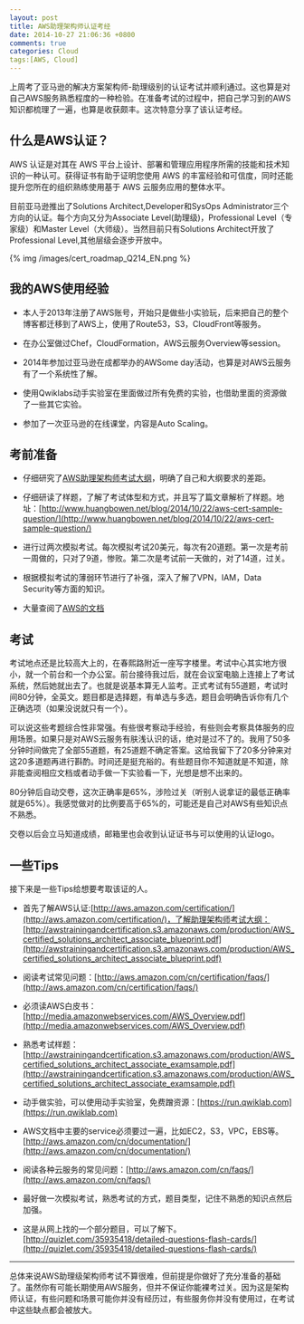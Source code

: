 ```yaml
---
layout: post
title: AWS助理架构师认证考经
date: 2014-10-27 21:06:36 +0800
comments: true
categories: Cloud
tags:[AWS, Cloud]
---
```


上周考了亚马逊的解决方案架构师-助理级别的认证考试并顺利通过。这也算是对自己AWS服务熟悉程度的一种检验。在准备考试的过程中，把自己学习到的AWS知识都梳理了一遍，也算是收获颇丰。这次特意分享了该认证考经。

## 什么是AWS认证？

AWS 认证是对其在 AWS 平台上设计、部署和管理应用程序所需的技能和技术知识的一种认可。获得证书有助于证明您使用 AWS 的丰富经验和可信度，同时还能提升您所在的组织熟练使用基于 AWS 云服务应用的整体水平。

目前亚马逊推出了Solutions Architect,Developer和SysOps Administrator三个方向的认证。每个方向又分为Associate Level(助理级)，Professional Level（专家级）和Master Level（大师级）。当然目前只有Solutions Architect开放了Professional Level,其他层级会逐步开放中。

{% img /images/cert_roadmap_Q214_EN.png %}

## 我的AWS使用经验

* 本人于2013年注册了AWS账号，开始只是做些小实验玩，后来把自己的整个博客都迁移到了AWS上，使用了Route53，S3，CloudFront等服务。

* 在办公室做过Chef，CloudFormation，AWS云服务Overview等session。

* 2014年参加过亚马逊在成都举办的AWSome day活动，也算是对AWS云服务有了一个系统性了解。

* 使用Qwiklabs动手实验室在里面做过所有免费的实验，也借助里面的资源做了一些其它实验。

* 参加了一次亚马逊的在线课堂，内容是Auto Scaling。 

## 考前准备

* 仔细研究了[AWS助理架构师考试大纲](http://awstrainingandcertification.s3.amazonaws.com/production/AWS_certified_solutions_architect_associate_blueprint.pdf)，明确了自己和大纲要求的差距。

* 仔细研读了样题，了解了考试体型和方式，并且写了篇文章解析了样题。地址：[http://www.huangbowen.net/blog/2014/10/22/aws-cert-sample-question/](http://www.huangbowen.net/blog/2014/10/22/aws-cert-sample-question/)

* 进行过两次模拟考试。每次模拟考试20美元，每次有20道题。第一次是考前一周做的，只对了9道，惨败。第二次是考试前一天做的，对了14道，过关。

* 根据模拟考试的薄弱环节进行了补强，深入了解了VPN，IAM，Data Security等方面的知识。

* 大量查阅了[AWS的文档](http://aws.amazon.com/cn/documentation/)

## 考试

考试地点还是比较高大上的，在春熙路附近一座写字楼里。考试中心其实地方很小，就一个前台和一个办公室。前台接待我过后，就在会议室电脑上连接上了考试系统，然后她就出去了。也就是说基本算无人监考。正式考试有55道题，考试时间80分钟，全英文。题目都是选择题，有单选与多选，题目会明确告诉你有几个正确选项（如果没说就只有一个）。

可以说这些考题综合性非常强。有些很考察动手经验，有些则会考察具体服务的应用场景。如果只是对AWS云服务有肤浅认识的话，绝对是过不了的。我用了50多分钟时间做完了全部55道题，有25道题不确定答案。这给我留下了20多分钟来对这20多道题再进行斟酌。时间还是挺充裕的。有些题目你不知道就是不知道，除非能查阅相应文档或者动手做一下实验看一下，光想是想不出来的。

80分钟后自动交卷，这次正确率是65%，涉险过关（听别人说拿证的最低正确率就是65%）。我感觉做对的比例要高于65%的，可能还是自己对AWS有些知识点不熟悉。

交卷以后会立马知道成绩，邮箱里也会收到认证证书与可以使用的认证logo。

## 一些Tips

接下来是一些Tips给想要考取该证的人。

* 首先了解AWS认证:[http://aws.amazon.com/certification/](http://aws.amazon.com/certification/)，了解助理架构师考试大纲：[http://awstrainingandcertification.s3.amazonaws.com/production/AWS_certified_solutions_architect_associate_blueprint.pdf](http://awstrainingandcertification.s3.amazonaws.com/production/AWS_certified_solutions_architect_associate_blueprint.pdf)

* 阅读考试常见问题：[http://aws.amazon.com/cn/certification/faqs/](http://aws.amazon.com/cn/certification/faqs/)

* 必须读AWS白皮书：[http://media.amazonwebservices.com/AWS_Overview.pdf](http://media.amazonwebservices.com/AWS_Overview.pdf)

* 熟悉考试样题：[http://awstrainingandcertification.s3.amazonaws.com/production/AWS_certified_solutions_architect_associate_examsample.pdf](http://awstrainingandcertification.s3.amazonaws.com/production/AWS_certified_solutions_architect_associate_examsample.pdf)

* 动手做实验，可以使用动手实验室，免费蹭资源：[https://run.qwiklab.com](https://run.qwiklab.com)

* AWS文档中主要的service必须要过一遍，比如EC2，S3，VPC，EBS等。[http://aws.amazon.com/cn/documentation/](http://aws.amazon.com/cn/documentation/)

* 阅读各种云服务的常见问题：[http://aws.amazon.com/cn/faqs/](http://aws.amazon.com/cn/faqs/)

* 最好做一次模拟考试，熟悉考试的方式，题目类型，记住不熟悉的知识点然后加强。

* 这是从网上找的一个部分题目，可以了解下。[http://quizlet.com/35935418/detailed-questions-flash-cards/](http://quizlet.com/35935418/detailed-questions-flash-cards/)

----------------------------

总体来说AWS助理级架构师考试不算很难，但前提是你做好了充分准备的基础了。虽然你有可能长期使用AWS服务，但并不保证你能裸考过关。因为这是架构师认证，有些问题和场景可能你并没有经历过，有些服务你并没有使用过，在考试中这些缺点都会被放大。














